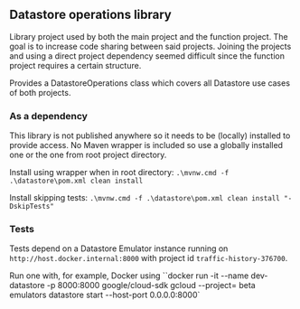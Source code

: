 ## Datastore operations library

Library project used by both the main project and the function project. The goal is to increase code sharing between
said projects. Joining the projects and using a direct project dependency seemed difficult since the function project
requires a certain structure.

Provides a DatastoreOperations class which covers all Datastore use cases of both projects.

### As a dependency

This library is not published anywhere so it needs to be (locally) installed to provide access. No Maven wrapper is included so use a globally installed one or the one from root project directory.

Install using wrapper when in root directory:
`.\mvnw.cmd -f .\datastore\pom.xml clean install`

Install skipping tests:
`.\mvnw.cmd -f .\datastore\pom.xml clean install "-DskipTests"`

### Tests

Tests depend on a Datastore Emulator instance running on `http://host.docker.internal:8000` with project id `traffic-history-376700`.

Run one with, for example, Docker using ``docker run -it --name dev-datastore -p 8000:8000 google/cloud-sdk gcloud --project=<insertProjectIdHere> beta emulators datastore start --host-port 0.0.0.0:8000`
